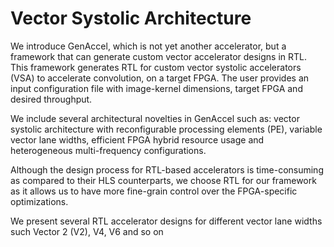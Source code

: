 # Vector Systolic Architecture
We introduce GenAccel, which is not yet another accelerator, but a framework that can generate custom vector accelerator designs in RTL. 
 This framework generates RTL for custom vector systolic accelerators (VSA) to accelerate convolution, on a target FPGA. The user provides an input configuration file with image-kernel dimensions, target FPGA and desired throughput. 

 
We include several architectural novelties in GenAccel such as: 
vector systolic architecture with reconfigurable processing elements (PE), variable vector lane widths, efficient FPGA hybrid resource usage and heterogeneous multi-frequency configurations. 

Although the design process for RTL-based accelerators is time-consuming as compared to their HLS counterparts, we choose RTL for our framework as it allows us to have more fine-grain control over the FPGA-specific optimizations.

We present several RTL accelerator designs for different vector lane widths such Vector 2 (V2), V4, V6 and so on
